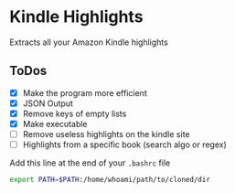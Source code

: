 # Kindle Highlights

Extracts all your Amazon Kindle highlights

## ToDos

- [x] Make the program more efficient
- [x] JSON Output
- [x] Remove keys of empty lists
- [X] Make executable
- [ ] Remove useless highlights on the kindle site
- [ ] Highlights from a specific book (search algo or regex)

Add this line at the end of your `.bashrc` file

```bash
export PATH=$PATH:/home/whoami/path/to/cloned/dir
```
